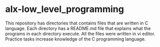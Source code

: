 # alx-low_level_programming
This repository has directories that contains files that are written in C language.
Each directory has a README.md file that explains what the programs in each directory execute.
All the files were written in vi editor.
Practice tasks increase knowledge of the C programming language.
